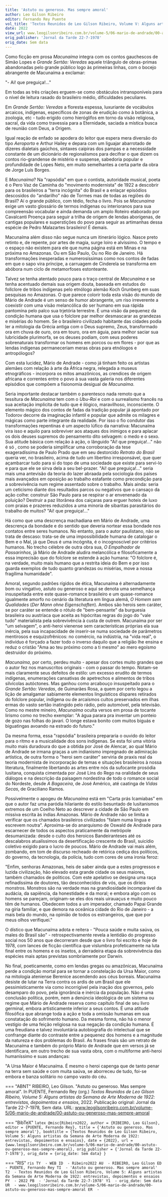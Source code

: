 ```yaml
---
title: 'Astuto ou generoso. Mas sempre amoral'
author: Leo Gilson Ribeiro
editor: Fernando Rey Puente
vol_title: 'Textos Reunidos de Leo Gilson Ribeiro, Volume V: Alguns artistas da Semana de Arte Moderna de 1922: entrevistas, depoimentos e ensaios'
date: 2022
view_url: www.leogilsonribeiro.com.br/volume-5/06-mario-de-andrade/00-astuto-ou-generoso-mas-sempre-amoral
orig_publisher: 'Jornal da Tarde 22-7-1978'
orig_date: Sem data
---
```


Como ficção em prosa *Macunaíma* integra com os contos gauchescos de Simão Lopes e *Grande Sertão: Veredas* aquele triângulo de obras-primas abandonadas pelo grande público logo às primeiras linhas, com o bocejo abrangente de Macunaíma a exclamar:

"- Ai! que preguiça!..."

Em todas as três criações erguem-se como obstáculos intransponíveis para o nível de leitura rasado do brasileiro médio, dificuldades peculiares.

Em *Grande Sertão: Veredas* a floresta espessa, luxuriante de vocábulos arcaicos, indígenas, específicos de zonas de erudição como à botânica, a zoologia, etc - tudo erigido como hieróglifos em torno da visão religiosa, sacral, da vida como travessia para a Eternidade, saciada a mística busca de reunião com Deus, a Origem.

Igual reação de enfado se apodera do leitor que espera mera diversão do tipo *Aeroporto* e Arthur Hailey e depara com um liguajar abarrotado de dizeres dialetais gaúchos, sintaxes caipiras dos pampas e a necessidade constante de um dicionário de regionalismos para decifrar o que dizem os contos rio-grandense de mistério e suspense, sabedoria popular e profundidade de Lopes Neto, em muito semelhantes a certa parte da obra de Jorge Luís Borges.

E *Macunaíma*? Na "rapsódia" em que o contista, autoridade musical, poeta é o Pero Vaz de Caminha do "movimento modernista" de 1922 a descobrir para os brasileiros a "terra incógnita" do Brasil e a enlaçar episódios descosidos do "andarilho" não de Tormes mas de todas as regiões do Brasil? Aí o grande público, com tédio, fecha o livro. Pois se *Macunaíma* exige um vasto glossário de termos indígenas ou interioranos para sua compreensão vocabular e ainda demanda um amplo Roteiro elaborado por Cavalcanti Proença para seguir a trilha de origem de lendas aborígenas, de cantigas populares e superstições do povo para seguir as artimanhas dessa espécie de Pedro Malazartes brasileiro! É demais.

Macunaíma além disso não segue nunca um itinerário lógico. Nasce preto retinto e, de repente, por artes de magia, surge loiro e alvíssimo. O tempo e o espaço não existem para ele que numa página está em Minas e na próxima no Amazonas. Ou em São Paulo, Ou no Rio de Janeiro. Há transformações inesperadas e numerosíssimas como nos contos de fadas em que o sapo vira príncipe, a carruagem de Cinderela se transforma em abóbora num ciclo de metamorfoses estonteante.

Talvez se tenha atentado pouco para o traço central de *Macunaíma* e se tenha acentuado demais sua origem douta, baseada em estudos do follclore de tribos indígenas pelo etnólogo alemão Koch Grunberg em suas pesquisas no Amazonas. O que parece colorir toda esta visão do mundo de Mário de Andrade é um senso de humor abrangente, um riso irreverente a coexistir com uma visão melancólica do ser humano em sua rápida pantomina pelo palco sua trjetória terrestre. É uma visão da pequenez da condição humana que usa o folclore par melhor desmascarar as grandezas e misérias do homem. Se o brasileiro civilizado habitante das cidades podia ler a mitologia da Grécia antiga com o Deus supremo, Zeus, transformado ora em chuva de ouro, ora em touro, ora em águia, para melhor saciar sua lubricidade plurimorfa, se os deuses podiam, com seus poderes sobrenaturais transformar os homens em porcos ou em flores - por que as lendas indígenas permaneceriam meras obras para etnólogos e antropólogos?

Com esta lucidez, Mário de Andrade - como já tinham feito os artistas alemães com relação à arte da África negra, relegada a museus etnográficos - incorpora os mitos amazônicos, as crendices de origem africana e correntes entre o povo à sua vasta galeria nos diferentes episódios que compõem a fisionomia desigual de *Macunaíma*.

Seria importante destacar também o parentesco nada remoto que a tessitura de *Macunaíma* tem com o *Ubu-Roi* e com o surrealismo francês na sua aceitação implicita de tudo que é ilógico, maravilhoso, inconsciente. O elemento mágico dos contos de fadas da tradição popular já apontado por Todorov decorre da imaginação infantil e popular que admite os milagres e mágicas como parte integrante da realidade. Por isso o fio condutor das transformações repentinas é um aspecto lúfico da narrativa: Macunaíma vira isso e aquilo para sobreviver aos ataques dos inimigos e para aplacar os dois deuses supremos do pensamento dito selvagem: o medo e o sexo. Sua atitude básica com relação à ação, o lânguido "Ai! que preguiça!..." não é só , como se poderia simplificar uma corroboração da tese exageradíssima de Paulo Prado que em seu destorcido *Retrato do Brasil* queria ver, no brasileiro, acima de tudo um libertino irresponsável, que quer açambarcar tudo para si do topo de uma sociedade que existe para servi-lo e para que ele se sirva dela a seu bel-prazer. "Ai! que preguiça!..." seria mais uma antevisão da teoria do lazer abraada pela sociologia dos países mais avançados em oposição ao trabalho estafante como precondição para a sobrevivência num regime assentado sobre o trabalho. Mais ainda: seria um ceticismo diante dos resultados parcos ou negativos que o cansaço da ação colhe: construir São Paulo para se respirar o ar envenenado da poluição? Destruir a paz litorânea dos caiçaras para erguer hoteis de luxo com praias e prazeres reduzidos a uma minoria de sibaritas parasitários do trabalho de muitos? "Ai! que preguiça!..."

Há como que uma descrença machadiana em Mário de Andrade, uma descrença da bondade e do sentido que deveria nortear essa bondade nos contatos entre seres humanos. No entanto, para o autor paulistano, não se trata de descaso: trata-se de uma impossibilidade humana de catalogar o Bem e o Mal, já que Deus é uma incógnita, é o incognoscível por critérios humanos. No trecho célebre de outra obra sua, *O Empalhador de Passarinhos*, já Mário de Andrade aludira melancólica e filosoficamente a essa imprecisão que do folclore se estende à ação humana: "O folclore é, na verdade, muito mais humano que a restrita ideia do Bem e por isso guarda exemplos de tudo quanto grandezas ou misérias, move a nossa fragílima humanidade".

Amoral, segundo padrões rígidos de ética, Macunaíma é alternadamente bom ou vingativo, astuto ou generoso e aqui se denota uma semelhança insuspeitada entre este quase-romance brasileiro e um quase-romance igualmente amorfo no cenário da literatura em língua alemã, *O Homem sem Qualidades* (*Der Mann ohne Eigenschaften*). Ambos são herois sem caráter, se por caráter se entende o rótulo de "bem-pensante" da burguesia brasileira ou austríaca que aceita as hipócritas regras do jogo do "vale tudo" materialista pela sobrevivência à custa de outrem. Macunaíma por ser "um selvagem", o anti-heroi vienense sem características próprias ela sua inércia, pela sua incapacidade de inserir-se numa sociedade de parâmetros mentirosos e esquizofrênicos: no comércio, na indústria, na "vida real", o indivíduo é forçado a fazer todo o inverso daquilo que a religião lhe ensina e reduz o cristão "Ama ao teu próximo como a ti mesmo" ao mero egoísmo destruidor do próximo.

*Macunaíma*, por certo, perdeu muito - apesar dos cortes muito grandes que o autor fez nos manuscritos originais - com o passar do tempo. Notam-se mais claramente seus defeitos de estilo: um excesso erudito de termos indígenas, enumerações cansativas de apetrechos e alimentos de tribos silvícolas autóctones. Mas ganhou como arcabouço insuspeitado para o *Grande Sertão: Veredas*, de Guimarães Rosa, a quem por certo legou a lição de amalgamar sabiamente elementos linguísticos díspares retirados do folclore popular, indígena ou de arcaísmos cultos preservados em ilhas ermas do vasto sertão inatingido pelo rádio, pelo automóvel, pela televisão. Como no mestre mineiro, *Macunaíma* oculta versos em prosa de tocante lirismo como no trecho exemplar: "A água parara pra inventar um ponteio de gozo nas folhas do javari. O longe estava bonito com muitos biguás e biguatingas avoando na estrado do futuro."

Da mesma forma, essa "rapsódia" brasileira prepararia o ouvido do leitor para o ritmo e a musicalidade dos sons indígenas. Se esta foi uma vitória muito mais duradoura do que a obtida por José de Alencar, ao qual Mário de Andrade se irmana graças a um indianismo impregnado de adimiração artística, de outra forma o "heroi sem caráter" serviria de praxis real da teoria modernista de incorporação de temas e situações brasileiros à nossa literatura, finalmente libertando as artes entre nós da sufocante prosódia lusitana, conquista cimentada por José Lins do Rego na oralidade de seus diálogos e na descrição da paisagem nordestina de todo o romance social do Nordeste, desde *A Bagaceira*, de José Américo, até caatinga de *Vidas Secas*, de Graciliano Ramos.

Possivelmente o apogeu de *Macunaíma* está em "Carta prás Icamiabas" em que o autor faz uma paródia hilariante do estilo besuntado de lusitanismos extremos de um Coelho Neto ao descrever a cidade de São Paulo em missiva escrita às índias Amazonas. Mário de Andrade não se limita a verificar que os chamados brasileiros civilizados "falam numa língua e escrevem noutra". Aproxima-se do anarquismo de Oswald de Andrade para escarnecer de todos os aspectos praticamente da metrópole desumanizada: desde o culto dos heroicos Bandeiranteses até os descalabros atualíssimos da desertificação crescente do Brasil, suicídio coletivo exigido para o lucro de poucos. Mário de Andrade vai mais além, zombando, em tom de discurso recheado de retórica cediça dos políticos, do governo, da tecnologia, da polícia, tudo com cores de uma ironia feroz:

"Enfim, senhoras Amazonas, heis de saber ainda que a estes progressos e luzida civilização, hão elevado esta grande cidade os seus maiores, também chamados de politicos. Com este apelativo se designa uma raça refinadíssima de doutores, tão desconhecidos de vós, que os diríeis monstros. Monstros são na verdade mas na grandiosidade incomparável da audácia, da sapiência, da honestidade e da moral; e embora algo com os homens se pareçam, originam-se eles dos reais uirauaçus e muito pouco têm de humanos. Obedecem todos a um imperador, chamado Papai Grande na gíria familiar, e que demora na oceânica cidade do Rio de Janeiro - a mais bela do mundo, na opinião de todos os estrangeiros, que que por meus olhos verifiquei."

O dístico que Macunaíma adota e reitera - "Pouca saúde e muita saúva, os males do Brasil são" - retrospectivamente revela a lentidão do progresso social nos 50 anos que decorreram desde que o livro foi escrito e hoje de 1978, com lances de ficção científica que vislumbra profeticamente na luta final entre os homens e os insetos, a derradeira etapa da sobrevivência das espécies mais aptas previstas sombriamente por Darwin.

No final, poeticamente, como em lendas gregas ou amazônicas, Macunaíma perde a condição mortal para se tornar a constelação da Ursa Maior, como na mitologia ateniense Berenice ascendendo aos céus boreais. Macunaíma desiste de lutar na Terra contra os ardis de um Brasil que ele pessimisticamente via como incorrigível pela inação dos governos, pelo desamparo do povo, pela ignorância e inércia da população. Não é uma conclusão política, porém, nem a denúncia ideológica de um sistema ou regime que Mário de Andrade reserva como capítulo final de seu livro germinal, embora artisticamente inferior a seus contos. É uma atitude filosófica que abrange toda a ação e toda a omissão humanas em sua constatação do sofrimento humano. Da mesma forma, não há o menor vestígio de uma feição religiosa na sua negação da condição humana. É uma freudiana e talvez involuntária autobiografia do intelectual que se confrange diante do contraste entre a pequenez dos homens e a magnitude da natureza e dos problemas do Brasil. As frases finais são um retrato de Macunaíma e também do próprio Mário de Andrade que em versos já se identificara, em outro trecho de sua vasta obra, com o multiforme anti-heroi humaníssimo e suas andanças:

"A Ursa Maior é Macunaíma. É mesmo o heroi capenga que de tanto penar na terra sem saúde e com muita saúva, se aborreceu de tudo, foi-se embora e banza solitário no campo vasto do céu.


=== "ABNT"
    RIBEIRO, Leo Gilson. "Astuto ou generoso. Mas sempre amoral". In PUENTE, Fernando Rey (org.) <em>Textos Reunidos de Leo Gilson Ribeiro, Volume 5: Alguns artistas da Semana de Arte Moderna de 1922: entrevistas, depoimentos e ensaios</em>, 2022. Publicação original: Jornal da Tarde 22-7-1978, Sem data. URL: <a href="yml_view_url">www.leogilsonribeiro.com.br/volume-5/06-mario-de-andrade/00-astuto-ou-generoso-mas-sempre-amoral</a>

=== "BibTeX"
    ```latex
    @misc{Ribeiro2022,
    author = {RIBEIRO, Leo Gilson},
    editor = {PUENTE, Fernando Rey},
    title = {'Astuto ou generoso. Mas sempre amoral'},
    booktitle = {Textos Reunidos de Leo Gilson Ribeiro, Volume 5: Alguns artistas da Semana de Arte Moderna de 1922: entrevistas, depoimentos e ensaios},
    date = {2022},
    url = {www.leogilsonribeiro.com.br/volume-5/06-mario-de-andrade/00-astuto-ou-generoso-mas-sempre-amoral},
    orig_publisher = {'Jornal da Tarde 22-7-1978'},
    orig_date = {orig_date: Sem data}
    }
    ```

=== "RIS"
    ```ris
    TY  - WEB
    ID  - Ribeiro2022
    AU  - RIBEIRO, Leo Gilson
    ED  - PUENTE, Fernando Rey
    TI  - 'Astuto ou generoso. Mas sempre amoral'
    T2  - Textos Reunidos de Leo Gilson Ribeiro, Volume 5: Alguns artistas da Semana de Arte Moderna de 1922: entrevistas, depoimentos e ensaios
    PY  - 2022
    PB  - 'Jornal da Tarde 22-7-1978'
    Y1  - orig_date: Sem data
    UR  - www.leogilsonribeiro.com.br/volume-5/06-mario-de-andrade/00-astuto-ou-generoso-mas-sempre-amoral
    ER  - 
    ```
